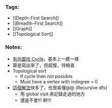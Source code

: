 ### Tags:
- [[Depth-First Search]]
- [[Breadth-First Search]]
- [[Graph]]
- [[Topological Sort]]
### Notes:
- [有向圖找 Cycle](https://segmentfault.com/a/1190000005687907)，基本上一模一樣
- 算是寫出來了，但超慢，待檢查
- Topological sort
    - If cycle then not possible
    - Must have a vertex with indegree = 0
- [這個解法](https://leetcode.com/problems/course-schedule/solutions/58586/python-20-lines-dfs-solution-sharing-with-explanation/)快多了，也很易懂@@ (Recursive dfs)
	- 用 global visit 來記錄走過的地方
	- 還是不會!!! 幹!!!

